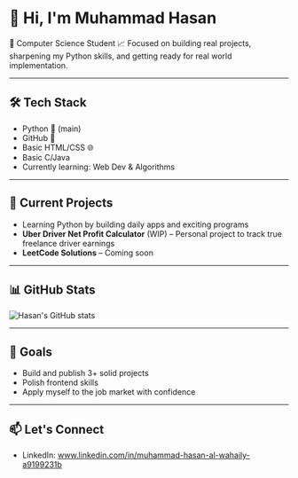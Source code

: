 # 👋 Hi, I'm Muhammad Hasan

🚀 Computer Science Student
📈 Focused on building real projects, sharpening my Python skills, and getting ready for real world implementation.

---

## 🛠️ Tech Stack
- Python 🐍 (main)
- GitHub 🔧
- Basic HTML/CSS 🌐
- Basic C/Java
- Currently learning: Web Dev & Algorithms

---

## 🚧 Current Projects
- Learning Python by building daily apps and exciting programs  
- **Uber Driver Net Profit Calculator** (WIP) – Personal project to track true freelance driver earnings  
- **LeetCode Solutions** – Coming soon

---

## 📊 GitHub Stats

![Hasan's GitHub stats](https://github-readme-stats.vercel.app/api?username=mo8047&show_icons=true&theme=radical)

---

## 🎯 Goals
- Build and publish 3+ solid projects  
- Polish frontend skills  
- Apply myself to the job market with confidence

---

## 📫 Let's Connect
- LinkedIn: www.linkedin.com/in/muhammad-hasan-al-wahaily-a9199231b

